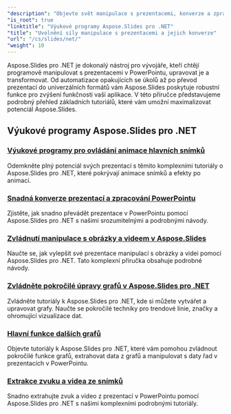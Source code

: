 ```yaml
---
"description": "Objevte svět manipulace s prezentacemi, konverze a zpracování PowerPointu s tutoriály Aspose.Slides pro .NET. Naučte se vytvářet, konvertovat a vylepšovat prezentace pro dosažení působivých výsledků."
"is_root": true
"linktitle": "Výukové programy Aspose.Slides pro .NET"
"title": "Uvolnění síly manipulace s prezentacemi a jejich konverze"
"url": "/cs/slides/net/"
"weight": 10
---
```


Aspose.Slides pro .NET je dokonalý nástroj pro vývojáře, kteří chtějí programově manipulovat s prezentacemi v PowerPointu, upravovat je a transformovat. Od automatizace opakujících se úkolů až po převod prezentací do univerzálních formátů vám Aspose.Slides poskytuje robustní funkce pro zvýšení funkčnosti vaší aplikace. V této příručce představujeme podrobný přehled základních tutoriálů, které vám umožní maximalizovat potenciál Aspose.Slides.

## Výukové programy Aspose.Slides pro .NET
### [Výukové programy pro ovládání animace hlavních snímků](./master-slide-animation-control/)
Odemkněte plný potenciál svých prezentací s těmito komplexními tutoriály o Aspose.Slides pro .NET, které pokrývají animace snímků a efekty po animaci.
### [Snadná konverze prezentací a zpracování PowerPointu](./presentation-conversion-guide/)
Zjistěte, jak snadno převádět prezentace v PowerPointu pomocí Aspose.Slides pro .NET s našimi srozumitelnými a podrobnými návody.
### [Zvládnutí manipulace s obrázky a videem v Aspose.Slides](./mastering-image-and-video-manipulation/)
Naučte se, jak vylepšit své prezentace manipulací s obrázky a videi pomocí Aspose.Slides pro .NET. Tato komplexní příručka obsahuje podrobné návody.
### [Zvládněte pokročilé úpravy grafů v Aspose.Slides pro .NET](./master-advanced-chart-customization/)
Zvládněte tutoriály k Aspose.Slides pro .NET, kde si můžete vytvářet a upravovat grafy. Naučte se pokročilé techniky pro trendové linie, značky a ohromující vizualizace dat.
### [Hlavní funkce dalších grafů](./master-additional-chart-features/)
Objevte tutoriály k Aspose.Slides pro .NET, které vám pomohou zvládnout pokročilé funkce grafů, extrahovat data z grafů a manipulovat s daty řad v prezentacích v PowerPointu.
### [Extrakce zvuku a videa ze snímků](./extract-audio-and-video/)
Snadno extrahujte zvuk a video z prezentací v PowerPointu pomocí Aspose.Slides pro .NET s našimi komplexními podrobnými tutoriály.